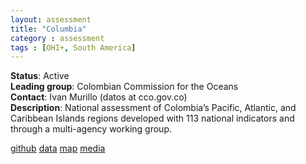 ```yaml
---
layout: assessment
title: "Columbia"
category : assessment
tags : [OHI+, South America]
---
```


**Status**: Active  
**Leading group**: Colombian Commission for the Oceans  
**Contact**: Ivan Murillo (datos at cco.gov.co)  
**Description**: National assessment of Colombia’s Pacific, Atlantic, and Caribbean Islands regions developed with 113 national indicators and through a multi-agency working group.

[github](https://github.com/OHI-Science/col)
[data]()
[map]()
[media](http://www.oceanhealthindex.org/news/colombia-makes-strides-developing-independent-assessment)
